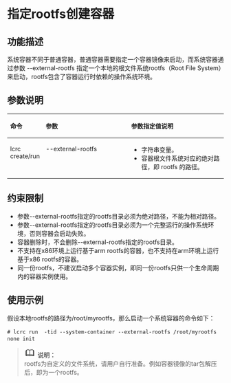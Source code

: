 # 指定rootfs创建容器<a name="ZH-CN_TOPIC_0184808017"></a>

## 功能描述<a name="zh-cn_topic_0182200826_section1190891216312"></a>

系统容器不同于普通容器，普通容器需要指定一个容器镜像来启动，而系统容器通过参数 --external-rootfs 指定一个本地的根文件系统rootfs（Root File System）来启动，rootfs包含了容器运行时依赖的操作系统环境。

## 参数说明<a name="zh-cn_topic_0182200826_section1311019112521"></a>

<a name="zh-cn_topic_0182200826_table99231016135214"></a>
<table><thead align="left"><tr id="zh-cn_topic_0182200826_row13923616125218"><th class="cellrowborder" valign="top" width="15.2%" id="mcps1.1.4.1.1"><p id="zh-cn_topic_0182200826_p1692351613529"><a name="zh-cn_topic_0182200826_p1692351613529"></a><a name="zh-cn_topic_0182200826_p1692351613529"></a>命令</p>
</th>
<th class="cellrowborder" valign="top" width="40.01%" id="mcps1.1.4.1.2"><p id="zh-cn_topic_0182200826_p3923191620525"><a name="zh-cn_topic_0182200826_p3923191620525"></a><a name="zh-cn_topic_0182200826_p3923191620525"></a>参数</p>
</th>
<th class="cellrowborder" valign="top" width="44.79%" id="mcps1.1.4.1.3"><p id="zh-cn_topic_0182200826_p3924171618525"><a name="zh-cn_topic_0182200826_p3924171618525"></a><a name="zh-cn_topic_0182200826_p3924171618525"></a>参数指定值说明</p>
</th>
</tr>
</thead>
<tbody><tr id="zh-cn_topic_0182200826_row12924616195217"><td class="cellrowborder" valign="top" width="15.2%" headers="mcps1.1.4.1.1 "><p id="zh-cn_topic_0182200826_p092419166523"><a name="zh-cn_topic_0182200826_p092419166523"></a><a name="zh-cn_topic_0182200826_p092419166523"></a>lcrc create/run</p>
</td>
<td class="cellrowborder" valign="top" width="40.01%" headers="mcps1.1.4.1.2 "><p id="zh-cn_topic_0182200826_p692431614524"><a name="zh-cn_topic_0182200826_p692431614524"></a><a name="zh-cn_topic_0182200826_p692431614524"></a>--external-rootfs</p>
</td>
<td class="cellrowborder" valign="top" width="44.79%" headers="mcps1.1.4.1.3 "><a name="zh-cn_topic_0182200826_ul1292410168521"></a><a name="zh-cn_topic_0182200826_ul1292410168521"></a><ul id="zh-cn_topic_0182200826_ul1292410168521"><li>字符串变量。</li><li>容器根文件系统对应的绝对路径，即 rootfs 的路径。</li></ul>
</td>
</tr>
</tbody>
</table>

## 约束限制<a name="zh-cn_topic_0182200826_section3459165364019"></a>

-   参数--external-rootfs指定的rootfs目录必须为绝对路径，不能为相对路径。
-   参数--external-rootfs指定的rootfs目录必须为一个完整运行的操作系统环境，否则容器会启动失败。
-   容器删除时，不会删除--external-rootfs指定的rootfs目录。
-   不支持在x86环境上运行基于arm rootfs的容器，也不支持在arm环境上运行基于x86 rootfs的容器。
-   同一份rootfs，不建议启动多个容器实例，即同一份rootfs只供一个生命周期内的容器实例使用。

## 使用示例<a name="zh-cn_topic_0182200826_section330518513408"></a>

假设本地rootfs的路径为/root/myrootfs，那么启动一个系统容器的命令如下：

```
# lcrc run  -tid --system-container --external-rootfs /root/myrootfs none init
```

>![](public_sys-resources/icon-note.gif) **说明：**   
>rootfs为自定义的文件系统，请用户自行准备。例如容器镜像的tar包解压后，即为一个rootfs。  

